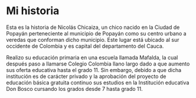 # Mi historia

Esta es la historia de Nicolás Chicaiza, un chico nacido en la Ciudad de Popayán perteneciente al municipio de Popayán como su centro urbano a veredas que conforman dicho municipio. Este lugar está ubicado al sur occidente de Colombia y es capital del departamento del Cauca. 

Realizo su educación primaria en una escuela llamada Mafalda, la cual después paso a llamarse Colegio Colombia llano largo dado a que aumento sus oferta educativa hasta el grado 11. Sin embargo, debido a que dicha institución es de carácter privado y la aprobación del proyecto de educación básica gratuita continuo sus estudios en la Institución educativa Don Bosco cursando los grados desde 7 hasta grado 11.
